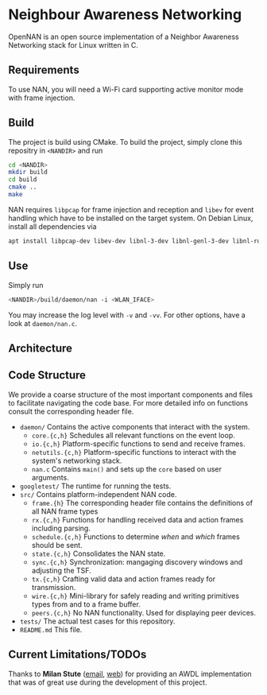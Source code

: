 # Neighbour Awareness Networking

OpenNAN is an open source implementation of a Neighbor Awareness Networking stack for Linux written in C.


## Requirements

To use NAN, you will need a Wi-Fi card supporting active monitor mode with frame injection.


## Build

The project is build using CMake. To build the project, simply clone this repositry in `<NANDIR>` and run
```sh
cd <NANDIR>
mkdir build
cd build
cmake ..
make
```

NAN requires `libpcap` for frame injection and reception and `libev` for event handling which have to be installed on the target system.
On Debian Linux, install all dependencies via
```sh
apt install libpcap-dev libev-dev libnl-3-dev libnl-genl-3-dev libnl-route-3-dev
```


## Use

Simply run

```sh
<NANDIR>/build/daemon/nan -i <WLAN_IFACE>
```

You may increase the log level with `-v` and `-vv`. For other options, have a look at `daemon/nan.c`.

## Architecture



## Code Structure

We provide a coarse structure of the most important components and files to facilitate navigating the code base.
For more detailed info on functions consult the corresponding header file.

* `daemon/` Contains the active components that interact with the system.
  * `core.{c,h}` Schedules all relevant functions on the event loop.
  * `io.{c,h}` Platform-specific functions to send and receive frames.
  * `netutils.{c,h}`  Platform-specific functions to interact with the system's networking stack.
  * `nan.c` Contains `main()` and sets up the `core` based on user arguments.
* `googletest/` The runtime for running the tests.
* `src/` Contains platform-independent NAN code.
  * `frame.{h}` The corresponding header file contains the definitions of all NAN frame types
  * `rx.{c,h}` Functions for handling received data and action frames including parsing.
  * `schedule.{c,h}` Functions to determine *when* and *which* frames should be sent.
  * `state.{c,h}` Consolidates the NAN state.
  * `sync.{c,h}` Synchronization: mangaging discovery windows and adjusting the TSF.
  * `tx.{c,h}` Crafting valid data and action frames ready for transmission.
  * `wire.{c,h}` Mini-library for safely reading and writing primitives types from and to a frame buffer.
  * `peers.{c,h}` No NAN functionality. Used for displaying peer devices. 
* `tests/` The actual test cases for this repository.
* `README.md` This file.


## Current Limitations/TODOs


Thanks to
**Milan Stute** ([email](mailto:mstute@seemoo.tu-darmstadt.de), [web](https://seemoo.de/mstute))
for providing an AWDL implementation that was of great use during the development of this project.
